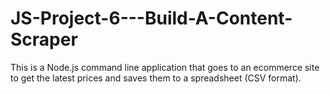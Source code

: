 # JS-Project-6---Build-A-Content-Scraper

This is a Node.js command line application that goes to an ecommerce site to get the latest prices and saves them to a spreadsheet (CSV format).
